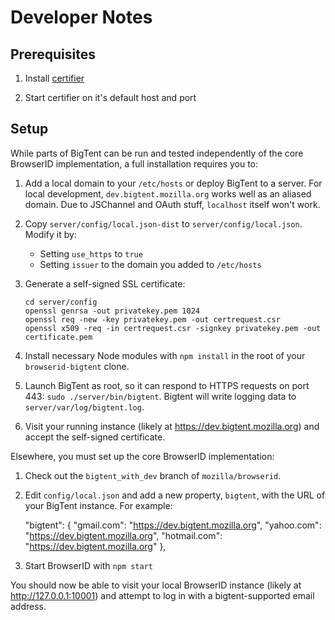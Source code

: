 Developer Notes
===============

Prerequisites
-------------

1. Install [certifier](https://github.com/mozilla/browserid-certifier)

2. Start certifier on it's default host and port

Setup
-----

While parts of BigTent can be run and tested independently of the core BrowserID
implementation, a full installation requires you to:

1.  Add a local domain to your `/etc/hosts` or deploy BigTent to a server. For
    local development, `dev.bigtent.mozilla.org` works well as an aliased
    domain. Due to JSChannel and OAuth stuff, `localhost` itself won't work.

2.  Copy `server/config/local.json-dist` to `server/config/local.json`. Modify
    it by:

    -   Setting `use_https` to `true`
    -   Setting `issuer` to the domain you added to `/etc/hosts`

3.  Generate a self-signed SSL certificate:

        cd server/config
        openssl genrsa -out privatekey.pem 1024
        openssl req -new -key privatekey.pem -out certrequest.csr
        openssl x509 -req -in certrequest.csr -signkey privatekey.pem -out certificate.pem

4.  Install necessary Node modules with `npm install` in the root of your
    `browserid-bigtent` clone.

5.  Launch BigTent as root, so it can respond to HTTPS requests on port 443:
    `sudo ./server/bin/bigtent`. Bigtent will write logging data to
    `server/var/log/bigtent.log`.

6.  Visit your running instance (likely at https://dev.bigtent.mozilla.org)
    and accept the self-signed certificate.

Elsewhere, you must set up the core BrowserID implementation:

1.  Check out the `bigtent_with_dev` branch of `mozilla/browserid`.

2.  Edit `config/local.json` and add a new property, `bigtent`, with the URL of your BigTent instance. For example:

    "bigtent": {
        "gmail.com":   "https://dev.bigtent.mozilla.org",
        "yahoo.com":   "https://dev.bigtent.mozilla.org",
        "hotmail.com": "https://dev.bigtent.mozilla.org"
    },

3.  Start BrowserID with `npm start`

You should now be able to visit your local BrowserID instance
(likely at http://127.0.0.1:10001) and attempt to log in with a
bigtent-supported email address.

